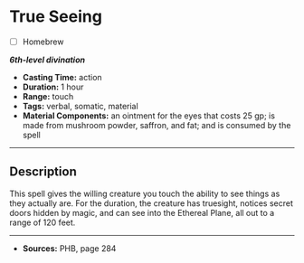 # True Seeing
- [ ] Homebrew

***6th-level divination***
- **Casting Time:** action
- **Duration:** 1 hour
- **Range:** touch
- **Tags:** verbal, somatic, material
- **Material Components:** an ointment for the eyes that costs 25 gp; is made from mushroom powder, saffron, and fat; and is consumed by the spell

---

## Description
This spell gives the willing creature you touch the ability to see things as they actually are.
For the duration, the creature has truesight, notices secret doors hidden by magic, and can see into the Ethereal Plane, all out to a range of 120 feet.

---

- **Sources:** PHB, page 284

